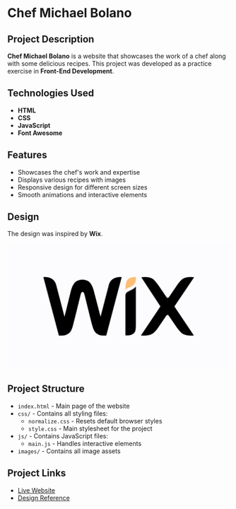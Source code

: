 # Chef Michael Bolano

## Project Description

**Chef Michael Bolano** is a website that showcases the work of a chef along with some delicious recipes. This project was developed as a practice exercise in **Front-End Development**.

## Technologies Used

-   **HTML**
-   **CSS**
-   **JavaScript**
-   **Font Awesome**

## Features

-   Showcases the chef's work and expertise
-   Displays various recipes with images
-   Responsive design for different screen sizes
-   Smooth animations and interactive elements

## Design

The design was inspired by **Wix**.

![Wix Logo](images/wix-logo.webp)

## Project Structure

-   `index.html` - Main page of the website
-   `css/` - Contains all styling files:
    -   `normalize.css` - Resets default browser styles
    -   `style.css` - Main stylesheet for the project
-   `js/` - Contains JavaScript files:
    -   `main.js` - Handles interactive elements
-   `images/` - Contains all image assets

## Project Links

-   [Live Website](https://mohamedayman011.github.io/Chef-Michael-Bolano)
-   [Design Reference](https://yoursite120.wixsite.com/my-site-21)
